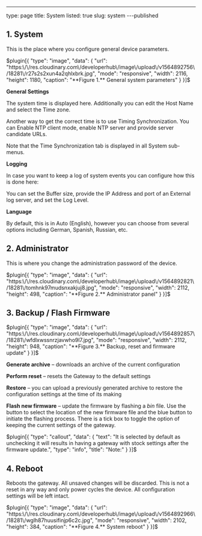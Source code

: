 ---
type: page
title: System
listed: true
slug: system
---published

## 1. System

This is the place where you configure general device parameters.

$plugin[{
    "type": "image",
    "data": {
        "url": "https:\/\/res.cloudinary.com\/developerhub\/image\/upload\/v1564892756\/18281\/r27s2s2xun4a2qhlxbrk.jpg",
        "mode": "responsive",
        "width": 2116,
        "height": 1180,
        "caption": "**Figure 1.** General system parameters"
    }
}]$

**General Settings**

The system time is displayed here. Additionally you can edit the Host Name and select the Time zone.

Another way to get the correct time is to use Timing Synchronization. You can Enable NTP client mode, enable NTP server and provide server candidate URLs.

Note that the Time Synchronization tab is displayed in all System sub-menus.

**Logging**

In case you want to keep a log of system events you can configure how this is done here:

You can set the Buffer size, provide the IP Address and port of an External log server, and set the Log Level.

**Language**

By default, this is in Auto (English), however you can choose from several options including German, Spanish, Russian, etc.

## 2. Administrator

This is where you change the administration password of the device.

$plugin[{
    "type": "image",
    "data": {
        "url": "https:\/\/res.cloudinary.com\/developerhub\/image\/upload\/v1564892821\/18281\/tomhnk97mudsnxakjuj8.jpg",
        "mode": "responsive",
        "width": 2112,
        "height": 498,
        "caption": "**Figure 2.** Administrator panel"
    }
}]$

## 3. Backup / Flash Firmware

$plugin[{
    "type": "image",
    "data": {
        "url": "https:\/\/res.cloudinary.com\/developerhub\/image\/upload\/v1564892857\/18281\/wfdlxwssnrzjavwho9l7.jpg",
        "mode": "responsive",
        "width": 2112,
        "height": 948,
        "caption": "**Figure 3.** Backup, reset and firmware update"
    }
}]$

**Generate archive** – downloads an archive of the current configuration

**Perform reset** – resets the Gateway to the default settings

**Restore** – you can upload a previously generated archive to restore the configuration settings at the time of its making

**Flash new firmware** – update the firmware by flashing a _bin_ file. Use the button to select the location of the new firmware file and the blue button to initiate the flashing process. There is a tick box to toggle the option of keeping the current settings of the gateway.

$plugin[{
    "type": "callout",
    "data": {
        "text": "It is selected by default as unchecking it will results in having a gateway with stock settings after the firmware update.",
        "type": "info",
        "title": "Note:"
    }
}]$

## 4. Reboot

Reboots the gateway. All unsaved changes will be discarded. This is not a reset in any way and only power cycles the device. All configuration settings will be left intact.

$plugin[{
    "type": "image",
    "data": {
        "url": "https:\/\/res.cloudinary.com\/developerhub\/image\/upload\/v1564892966\/18281\/wglh87huusifinjp6c2c.jpg",
        "mode": "responsive",
        "width": 2102,
        "height": 384,
        "caption": "**Figure 4.** System reboot"
    }
}]$

